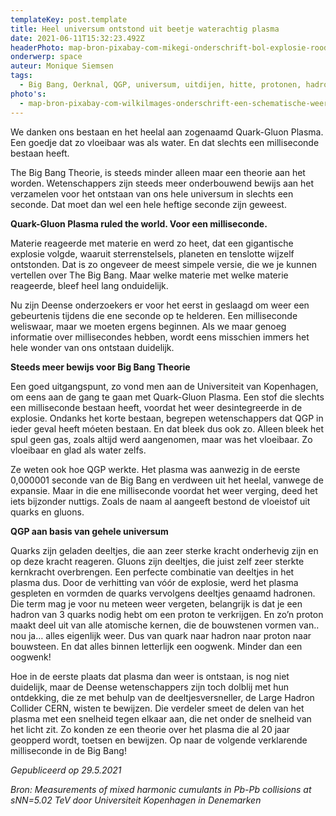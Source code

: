 ```yaml
---
templateKey: post.template
title: Heel universum ontstond uit beetje waterachtig plasma
date: 2021-06-11T15:32:23.492Z
headerPhoto: map-bron-pixabay-com-mikegi-onderschrift-bol-explosie-rood-geel-image-img-bol-explosie-rood-geel-jpg
onderwerp: space
auteur: Monique Siemsen
tags:
  - Big Bang, Oerknal, QGP, universum, uitdijen, hitte, protonen, hadronen
photo's:
  - map-bron-pixabay-com-wilkilmages-onderschrift-een-schematische-weergave-van-wat-er-in-het-universum-gebeurde-na-de-oerknal-een-theorie-waarvoor-steeds-meer-bewijs-gevonden-wordt-image-img-big-bang-verloop-sterren-jpg
---
```

We danken ons bestaan en het heelal aan zogenaamd Quark-Gluon Plasma. Een goedje dat zo vloeibaar was als water. En dat slechts een milliseconde bestaan heeft.

The Big Bang Theorie, is steeds minder alleen maar een theorie aan het worden. Wetenschappers zijn steeds meer onderbouwend bewijs aan het verzamelen voor het ontstaan van ons hele universum in slechts een seconde. Dat moet dan wel een hele heftige seconde zijn geweest.

**Quark-Gluon Plasma ruled the world. Voor een milliseconde.**

Materie reageerde met materie en werd zo heet, dat een gigantische explosie volgde, waaruit sterrenstelsels, planeten en tenslotte wijzelf ontstonden. Dat is zo ongeveer de meest simpele versie, die we je kunnen vertellen over The Big Bang. Maar welke materie met welke materie reageerde, bleef heel lang onduidelijk.

Nu zijn Deense onderzoekers er voor het eerst in geslaagd om weer een gebeurtenis tijdens die ene seconde op te helderen. Een milliseconde weliswaar, maar we moeten ergens beginnen. Als we maar genoeg informatie over millisecondes hebben, wordt eens misschien immers het hele wonder van ons ontstaan duidelijk.

**Steeds meer bewijs voor Big Bang Theorie**

Een goed uitgangspunt, zo vond men aan de Universiteit van Kopenhagen, om eens aan de gang te gaan met Quark-Gluon Plasma. Een stof die slechts een milliseconde bestaan heeft, voordat het weer desintegreerde in de explosie. Ondanks het korte bestaan, begrepen wetenschappers dat QGP in ieder geval heeft móeten bestaan. En dat bleek dus ook zo. Alleen bleek het spul geen gas, zoals altijd werd aangenomen, maar was het vloeibaar. Zo vloeibaar en glad als water zelfs.

Ze weten ook hoe QGP werkte. Het plasma was aanwezig in de eerste 0,000001 seconde van de Big Bang en verdween uit het heelal, vanwege de expansie. Maar in die ene milliseconde voordat het weer verging, deed het iets bijzonder nuttigs. Zoals de naam al aangeeft bestond de vloeistof uit quarks en gluons.  

**QGP aan basis van gehele universum**

Quarks zijn geladen deeltjes, die aan zeer sterke kracht onderhevig zijn en op deze kracht reageren. Gluons zijn deeltjes, die juist zelf zeer sterkte kernkracht overbrengen. Een perfecte combinatie van deeltjes in het plasma dus. Door de verhitting van vóór de explosie, werd het plasma gespleten en vormden de quarks vervolgens deeltjes genaamd hadronen. Die term mag je voor nu meteen weer vergeten, belangrijk is dat je een hadron van 3 quarks nodig hebt om een proton te verkrijgen. En zo’n proton maakt deel uit van alle atomische kernen, die de bouwstenen vormen van.. nou ja… alles eigenlijk weer. Dus van quark naar hadron naar proton naar bouwsteen. En dat alles binnen letterlijk een oogwenk. Minder dan een oogwenk!

Hoe in de eerste plaats dat plasma dan weer is ontstaan, is nog niet duidelijk, maar de Deense wetenschappers zijn toch dolblij met hun ontdekking, die ze met behulp van de deeltjesversneller, de Large Hadron Collider CERN, wisten te bewijzen. Die verdeler smeet de delen van het plasma met een snelheid tegen elkaar aan, die net onder de snelheid van het licht zit. Zo konden ze een theorie over het plasma die al 20 jaar geopperd wordt, toetsen en bewijzen. Op naar de volgende verklarende milliseconde in de Big Bang!

*Gepubliceerd op 29.5.2021*

*Bron: Measurements of mixed harmonic cumulants in Pb-Pb collisions at sNN=5.02 TeV door Universiteit Kopenhagen in Denemarken*